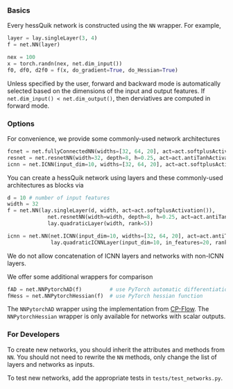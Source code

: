 
### Basics
Every hessQuik network is constructed using the ```NN``` wrapper.  For example,
```python
layer = lay.singleLayer(3, 4)
f = net.NN(layer)

nex = 100
x = torch.randn(nex, net.dim_input())
f0, df0, d2f0 = f(x, do_gradient=True, do_Hessian=True)
```

Unless specified by the user, forward and backward mode is automatically selected based on the dimensions of the input and output features.  If ```net.dim_input() < net.dim_output()```, then derviatives are computed in forward mode. 

### Options
For convenience, we provide some commonly-used network architectures
```python
fcnet = net.fullyConnectedNN(widths=[32, 64, 20], act=act.softplusActivation())
resnet = net.resnetNN(width=32, depth=8, h=0.25, act=act.antiTanhActivation())
icnn = net.ICNN(input_dim=10, widths=[32, 64, 20], act=act.softplusActivation())
```

You can create a hessQuik network using layers and these commonly-used architectures as blocks via
```python
d = 10 # number of input features
width = 32
f = net.NN(lay.singleLayer(d, width, act=act.softplusActivation()), 
             net.resnetNN(width=width, depth=8, h=0.25, act=act.antiTanhActivation()), 
             lay.quadraticLayer(width, rank=5))

icnn = net.NN(net.ICNN(input_dim=10, widths=[32, 64, 20], act=act.antiTanhActivation()), 
              lay.quadraticICNNLayer(input_dim=10, in_features=20, rank=2))
```
We do not allow concatenation of ICNN layers and networks with non-ICNN layers.

We offer some additional wrappers for comparison
```python
fAD = net.NNPytorchAD(f)         # use PyTorch automatic differentiation
fHess = net.NNPytorchHessian(f)  # use PyTorch hessian function
```
The ```NNPytorchAD``` wrapper using the implementation from [CP-Flow](https://github.com/CW-Huang/CP-Flow).  The ```NNPytorchHessian``` wrapper is only available for networks with scalar outputs.

### For Developers
To create new networks, you should inherit the attributes and methods from ```NN```.  You should not need to rewrite the ```NN``` methods, only change the list of layers and networks as inputs.

To test new networks, add the appropriate tests in ```tests/test_networks.py```.
